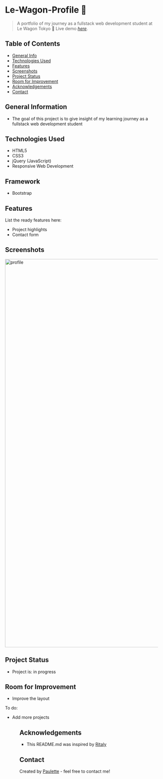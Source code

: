 # Le-Wagon-Profile 🚐
> A portfolio of my journey as a fullstack web development student at Le Wagon Tokyo 🗼
> Live demo [_here_](https://paulette-zaldivar-flores.github.io/Le-Wagon-Profile/).

## Table of Contents
* [General Info](#general-information)
* [Technologies Used](#technologies-used)
* [Features](#features)
* [Screenshots](#screenshots)
* [Project Status](#project-status)
* [Room for Improvement](#room-for-improvement)
* [Acknowledgements](#acknowledgements)
* [Contact](#contact)


## General Information
<ul><li>The goal of this project is to give insight of my learning journey as a fullstack web development student</li></ul>


## Technologies Used
<ul>
  <li>HTML5</li>
  <li>CSS3</li>
  <li>jQuery (JavaScript)</li>
  <li>Responsive Web Development</li> </ul>
  
  
 ## Framework 
<ul>
  <li>Bootstrap</li></ul>
  


## Features
List the ready features here:
<ul>
  <li>Project highlights</li>
  <li>Contact form</li> </ul>


## Screenshots

<img width="1279" alt="profile" src="https://user-images.githubusercontent.com/96970580/203985009-5884fd83-a2b5-46f0-bd52-e05b546c414f.png">





## Project Status
<ul>
<li>Project is: in progress</li></ul>


## Room for Improvement
<ul>
<li>Improve the layout</li></ul>


To do:
<ul>
  <li>Add more projects</li><ul>


## Acknowledgements
  <ul><li>This README.md was inspired by <a href ="https://github.com/ritaly"> Ritaly</a></li></ul>

## Contact
Created by [Paulette](https://paulette-zaldivar-flores.netlify.app/) - feel free to contact me!
